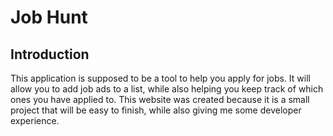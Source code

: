 # Job Hunt

## Introduction

This application is supposed to be a tool to help you apply for jobs. It will allow you to add job ads to a list, while also helping you keep track of which ones you have applied to. This website was created because it is a small project that will be easy to finish, while also giving me some developer experience.
